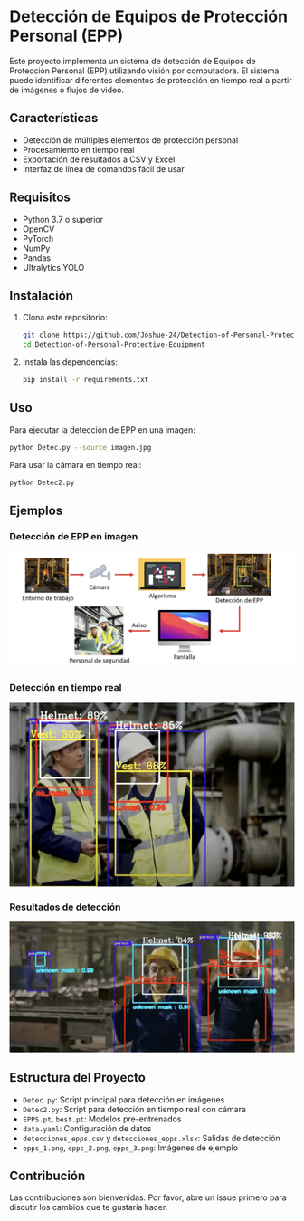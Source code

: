# Detección de Equipos de Protección Personal (EPP)

Este proyecto implementa un sistema de detección de Equipos de Protección Personal (EPP) utilizando visión por computadora. El sistema puede identificar diferentes elementos de protección en tiempo real a partir de imágenes o flujos de video.

## Características

- Detección de múltiples elementos de protección personal
- Procesamiento en tiempo real
- Exportación de resultados a CSV y Excel
- Interfaz de línea de comandos fácil de usar

## Requisitos

- Python 3.7 o superior
- OpenCV
- PyTorch
- NumPy
- Pandas
- Ultralytics YOLO

## Instalación

1. Clona este repositorio:
   ```bash
   git clone https://github.com/Joshue-24/Detection-of-Personal-Protective-Equipment.git
   cd Detection-of-Personal-Protective-Equipment
   ```

2. Instala las dependencias:
   ```bash
   pip install -r requirements.txt
   ```

## Uso

Para ejecutar la detección de EPP en una imagen:
```bash
python Detec.py --source imagen.jpg
```

Para usar la cámara en tiempo real:
```bash
python Detec2.py
```

## Ejemplos

### Detección de EPP en imagen
![Ejemplo de detección 1](epps_1.png)

### Detección en tiempo real
![Ejemplo de detección 2](epps_2.png)

### Resultados de detección
![Ejemplo de detección 3](epps_3.png)

## Estructura del Proyecto

- `Detec.py`: Script principal para detección en imágenes
- `Detec2.py`: Script para detección en tiempo real con cámara
- `EPPS.pt`, `best.pt`: Modelos pre-entrenados
- `data.yaml`: Configuración de datos
- `detecciones_epps.csv` y `detecciones_epps.xlsx`: Salidas de detección
- `epps_1.png`, `epps_2.png`, `epps_3.png`: Imágenes de ejemplo

## Contribución

Las contribuciones son bienvenidas. Por favor, abre un issue primero para discutir los cambios que te gustaría hacer.



